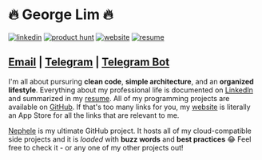# 🔥 George Lim 🔥

[![linkedin](https://img.shields.io/badge/LinkedIn-george--lim-blue)](https://www.linkedin.com/in/george-lim)
[![product hunt](https://img.shields.io/badge/Product%20Hunt-%40georgelim-orange)](https://www.producthunt.com/@georgelim)
[![website](https://img.shields.io/badge/Website-george--lim.github.io-lightgrey)](https://george-lim.github.io)
[![resume](https://img.shields.io/badge/Resume-PDF-red)](https://github.com/george-lim/resume/releases/latest/download/george-lim-resume.pdf)

## [Email](mailto:lim.george@me.com) | [Telegram](http://t.me/limgeorge) | [Telegram Bot](https://t.me/NepheleBot)

I'm all about pursuring **clean code**, **simple architecture**, and an **organized lifestyle**.
Everything about my professional life is documented on [LinkedIn](https://www.linkedin.com/in/george-lim) and summarized in my [resume](https://github.com/george-lim/resume/releases/latest/download/george-lim-resume.pdf).
All of my programming projects are available on [GitHub](https://github.com/george-lim?tab=repositories).
If that's too many links for you, my [website](https://george-lim.github.io) is literally an App Store for all the links that are relevant to me.

[Nephele](https://github.com/george-lim/nephele) is my ultimate GitHub project. It hosts all of my cloud-compatible side projects and it is _loaded_ with **buzz words** and **best practices** 😂 Feel free to check it - or any one of my other projects out!
